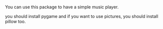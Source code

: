 You can use this package to have a simple music player.

you should install pygame and if you want to use pictures, you should install pillow too.

